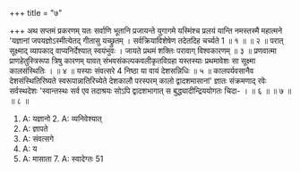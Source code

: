 +++
title = "७"

+++
अथ सप्तमं प्रकरणम् 
यतः सर्वाणि भूतानि प्रजायन्ते युगागमे 
यस्मिंश्च प्रलयं यान्ति नमस्तस्मै महात्मने 
'यज्ञानां जपयज्ञोऽस्मीत्येतद् गीतासु यच्छ्रुतम् । सर्वक्रियाविशेषेण तदेतदिह चर्च्यते 
1 
॥ १ ॥ 
॥ २ ॥ 
परात् सूक्ष्माद् व्यापकाद् वाप्यनिर्देश्यात् स्वयंभुवः । जायते प्रथमं शक्तिः परावाग् विश्वकारणम् ॥ ३ ॥ प्रणवात्मा प्राणहेतुस्त्रिरूपा त्रिषु कारणम् 
यावत् संभवसंकल्पकवलीकृतविग्रहा 
यस्तस्याः प्रथमावेशः सा सूक्ष्मा कालसंस्थितिः । 
॥ ४ ॥ 
यस्याः संवत्सरे 4 निष्ठा या वायं देशसन्निधिः ॥ ५ ॥ 
कालपर्यवसानैव देशसंस्थितिरिष्यते 
स्वरूपान्नातिरिच्येते देशकालौ परस्परम् 
कालो द्वादशमासानां' ज्ञातः संक्रमणाद् रवेः सर्वस्थदेशः 'स्वान्तस्थः सर्व एव तदाश्रयः सोऽपि द्वादशभागात् स बुद्ध्यादीन्द्रिययोगतः चिदा- 
। 
॥ ६ ॥ 
॥ ७ ॥ 
॥ ८ ॥ 
1. A: यज्ञानो 2. A: व्यनिवेश्यात् 
3. A: ज्ञापते 
4. A: संवत्सगे 
5. A: य 
6. A: मासाता 7. A: स्वादेग्तः 
51 